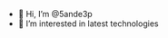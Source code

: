 - 👋 Hi, I’m @5ande3p
- 👀 I’m interested in latest technologies

<!---
5ande3p/5ande3p is a ✨ special ✨ repository because its `README.md` (this file) appears on your GitHub profile.
You can click the Preview link to take a look at your changes.
--->
